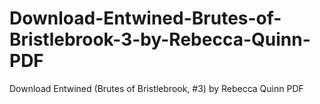 # Download-Entwined-Brutes-of-Bristlebrook-3-by-Rebecca-Quinn-PDF
Download Entwined (Brutes of Bristlebrook, #3) by Rebecca Quinn PDF

